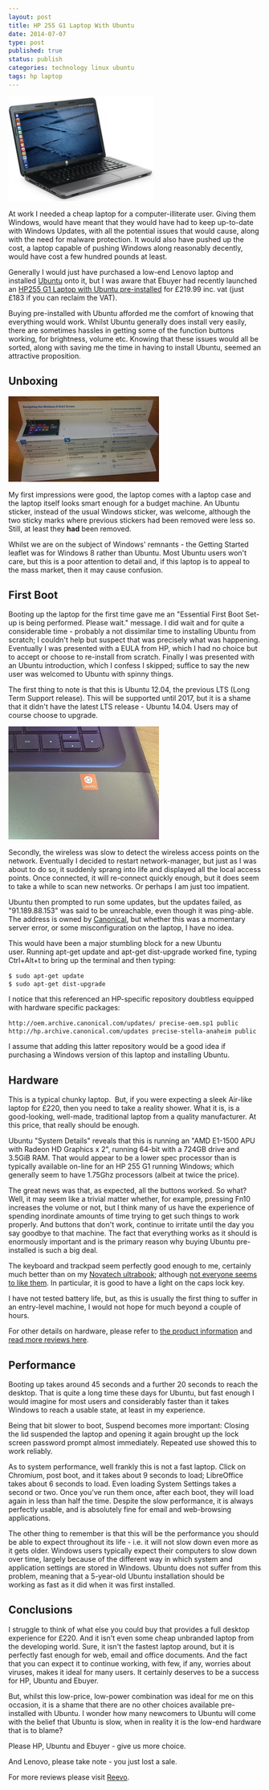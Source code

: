 ```yaml
--- 
layout: post 
title: HP 255 G1 Laptop With Ubuntu
date: 2014-07-07
type: post 
published: true 
status: publish
categories: technology linux ubuntu
tags: hp laptop
---
```


<a href="http://www.ebuyer.com/620311-hp-255-g1-laptop-with-ubuntu-h6q17ea-abu"><img src="/assets/ubuntu-laptop-000.jpg" class="image-left" alt="HP 255 G1 Laptop with Ubuntu"></a>

At work I needed a cheap laptop for a computer-illiterate user. Giving
them Windows, would have meant that they would have had to
keep up-to-date with Windows Updates, with all the potential issues that
would cause, along with the need for malware protection. It would also
have pushed up the cost, a laptop capable of pushing Windows along
reasonably decently, would have cost a few hundred pounds at least.

Generally I would just have purchased a low-end Lenovo laptop and
installed [Ubuntu](http://ubuntu.com "Ubuntu") onto it, but I was aware
that Ebuyer had recently launched an 
[HP255 G1 Laptop with Ubuntu pre-installed](http://www.ebuyer.com/620311-hp-255-g1-laptop-with-ubuntu-h6q17ea-abu "HP 255 G1 Laptop with Ubuntu")
for £219.99 inc. vat (just £183 if you can reclaim the VAT).

<!--more-->

Buying pre-installed with Ubuntu afforded me the comfort of knowing that
everything would work. Whilst Ubuntu generally does install very easily,
there are sometimes hassles in getting some of the function buttons
working, for brightness, volume etc. Knowing that these issues would all
be sorted, along with saving me the time in having to install Ubuntu,
seemed an attractive proposition.

Unboxing
--------

<img src="/assets/ubuntu-laptop-002-300.jpg" class="image-right" alt="Windows 8 Instructions">

My first impressions were good, the laptop comes with a laptop case and the
laptop itself looks smart enough for a budget machine. An Ubuntu sticker,
instead of the usual Windows sticker, was welcome, although the two sticky
marks where previous stickers had been removed were less so.  Still, at least
they **had** been removed.

Whilst we are on the subject of Windows' remnants - the Getting Started
leaflet was for Windows 8 rather than Ubuntu. Most Ubuntu users won't
care, but this is a poor attention to detail and, if this laptop is to
appeal to the mass market, then it may cause confusion.

First Boot
----------

Booting up the laptop for the first time gave me an "Essential First
Boot Set-up is being performed. Please wait." message. I did wait and
for quite a considerable time - probably a not dissimilar time to
installing Ubuntu from scratch; I couldn't help but suspect that was
precisely what was happening. Eventually I was presented with a EULA
from HP, which I had no choice but to accept or choose to re-install
from scratch. Finally I was presented with an Ubuntu introduction, which
I confess I skipped; suffice to say the new user was welcomed to Ubuntu
with spinny things.

The first thing to note is that this is Ubuntu 12.04, the previous LTS
(Long Term Support release). This will be supported until 2017, but it
is a shame that it didn't have the latest LTS release - Ubuntu 14.04.
Users may of course choose to upgrade.

<img src="/assets/ubuntu-laptop-003-300.jpg" class="image-left" alt="Ubuntu sticker">

Secondly, the wireless was slow to detect the wireless access points on the
network. Eventually I decided to restart network-manager, but just as I was
about to do so, it suddenly sprang into life and displayed all the local access
points. Once connected, it will re-connect quickly enough, but it does seem to
take a while to scan new networks. Or perhaps I am just too impatient.

Ubuntu then prompted to run some updates, but the updates failed, as
"91.189.88.153" was said to be unreachable, even though it was
ping-able. The address is owned by
[Canonical](http://www.canonical.com/ "Canonical - the Company behind Ubuntu"),
but whether this was a momentary server error, or some misconfiguration
on the laptop, I have no idea.

This would have been a major stumbling block for a new Ubuntu
user. Running apt-get update and apt-get dist-upgrade worked fine,
typing Ctrl+Alt+t to bring up the terminal and then typing:

    $ sudo apt-get update
    $ sudo apt-get dist-upgrade

I notice that this referenced an HP-specific repository doubtless
equipped with hardware specific packages:

    http://oem.archive.canonical.com/updates/ precise-oem.sp1 public
    http://hp.archive.canonical.com/updates precise-stella-anaheim public

I assume that adding this latter repository would be a good idea if
purchasing a Windows version of this laptop and installing Ubuntu.

Hardware
--------

This is a typical chunky laptop.  But, if you were expecting a sleek
Air-like laptop for £220, then you need to take a reality shower. What
it is, is a good-looking, well-made, traditional laptop from a quality
manufacturer. At this price, that really should be enough.

Ubuntu "System Details" reveals that this is running an "AMD E1-1500 APU
with Radeon HD Graphics x 2", running 64-bit with a 724GB drive and
3.5GiB RAM. That would appear to be a lower spec processor than is
typically available on-line for an HP 255 G1 running Windows; which
generally seem to have 1.75Ghz processors (albeit at twice the price).

The great news was that, as expected, all the buttons worked. So what?
Well, it may seem like a trivial matter whether, for example, pressing
Fn10 increases the volume or not, but I think many of us have the
experience of spending inordinate amounts of time trying to get such
things to work properly. And buttons that don't work, continue to
irritate until the day you say goodbye to that machine. The fact that
everything works as it should is enormously important and is the primary
reason why buying Ubuntu pre-installed is such a big deal.

The keyboard and trackpad seem perfectly good enough to me, certainly
much better than on my
[Novatech ultrabook](http://chrisjrob.com/tag/novatech/ "Posts about Novatech"); although
[not everyone seems to like
them](http://www.amazon.co.uk/HP-E1-1500-Processor-Integrated-Graphics/product-reviews/B00K2YUC2K/ref=dpx_acr_txt?showViewpoints=1 "Amazon reviews").
In particular, it is good to have a light on the caps lock key.

I have not tested battery life, but, as this is usually the first thing
to suffer in an entry-level machine, I would not hope for much beyond a
couple of hours.

For other details on hardware, please refer to [the product
information](http://www.ebuyer.com/620311-hp-255-g1-laptop-with-ubuntu-h6q17ea-abu "HP 255 G1 Laptop with Ubuntu") and
[read more reviews
here](http://www.reevoo.com/partner/EBU/620311 "HP 255 G1 Laptop with Ubuntu").

Performance
-----------

Booting up takes around 45 seconds and a further 20 seconds to reach the
desktop. That is quite a long time these days for Ubuntu, but fast
enough I would imagine for most users and considerably faster than it
takes Windows to reach a usable state, at least in my experience.

Being that bit slower to boot, Suspend becomes more important: Closing
the lid suspended the laptop and opening it again brought up the lock
screen password prompt almost immediately. Repeated use showed this to
work reliably.

As to system performance, well frankly this is not a fast laptop. Click
on Chromium, post boot, and it takes about 9 seconds to load;
LibreOffice takes about 6 seconds to load. Even loading System Settings
takes a second or two. Once you've run them once, after each boot, they
will load again in less than half the time. Despite the slow
performance, it is always perfectly usable, and is absolutely fine for
email and web-browsing applications.

The other thing to remember is that this will be the performance you
should be able to expect throughout its life - i.e. it will not slow
down even more as it gets older. Windows users typically expect their
computers to slow down over time, largely because of the different way
in which system and application settings are stored in Windows. Ubuntu
does not suffer from this problem, meaning that a 5-year-old Ubuntu
installation should be working as fast as it did when it was first
installed.

Conclusions
-----------

I struggle to think of what else you could buy that provides a full
desktop experience for £220. And it isn't even some cheap unbranded
laptop from the developing world. Sure, it isn't the fastest laptop
around, but it is perfectly fast enough for web, email and office
documents. And the fact that you can expect it to continue working, with
few, if any, worries about viruses, makes it ideal for many users. It
certainly deserves to be a success for HP, Ubuntu and Ebuyer.

But, whilst this low-price, low-power combination was ideal for me on
this occasion, it is a shame that there are no other choices available
pre-installed with Ubuntu. I wonder how many newcomers to Ubuntu will
come with the belief that Ubuntu is slow, when in reality it is the
low-end hardware that is to blame?

Please HP, Ubuntu and Ebuyer - give us more choice.

And Lenovo, please take note - you just lost a sale.

For more reviews please visit
[Reevo](http://www.reevoo.com/partner/EBU/620311 "HP 255 G1 with Ubuntu").

